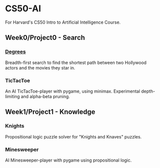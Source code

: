 # CS50-AI
For Harvard's CS50 Intro to Artificial Intelligence Course.

## Week0/Project0 - Search
### [Degrees](../tree/master/Project0/degrees)
Breadth-first search to find the shortest path between two Hollywood actors and the movies they star in.
### TicTacToe
An AI TicTacToe-player with pygame, using minimax. Experimental depth-limiting and alpha-beta pruning.

## Week1/Project1 - Knowledge
### Knights
Propositional logic puzzle solver for "Knights and Knaves" puzzles.
### Minesweeper
AI Minesweeper-player with pygame using propositional logic.
